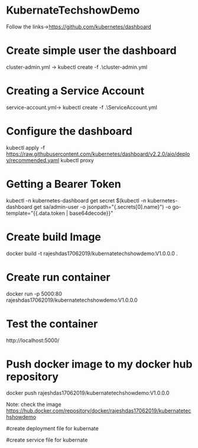 # KubernateTechshowDemo
Follow the links->https://github.com/kubernetes/dashboard

# Create simple user  the dashboard
cluster-admin.yml ->  kubectl create -f .\cluster-admin.yml

# Creating a Service Account
service-account.yml-> kubectl create -f .\ServiceAccount.yml

# Configure the dashboard
kubectl apply -f https://raw.githubusercontent.com/kubernetes/dashboard/v2.2.0/aio/deploy/recommended.yaml
kubectl proxy

# Getting a Bearer Token
kubectl -n kubernetes-dashboard get secret $(kubectl -n kubernetes-dashboard get sa/admin-user -o jsonpath="{.secrets[0].name}") -o go-template="{{.data.token | base64decode}}"

# Create build Image 
docker build -t  rajeshdas17062019/kubernatetechshowdemo:V1.0.0.0 .

# Create run  container  
docker run -p 5000:80 rajeshdas17062019/kubernatetechshowdemo:V1.0.0.0

# Test the container 
http://localhost:5000/

# Push docker image to my docker hub repository
docker push rajeshdas17062019/kubernatetechshowdemo:V1.0.0.0

Note: check the image https://hub.docker.com/repository/docker/rajeshdas17062019/kubernatetechshowdemo

#create deployment file for kubernate

#create service file for kubernate












